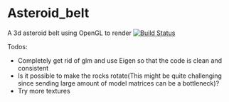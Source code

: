 # Asteroid_belt
A 3d asteroid belt using OpenGL to render [![Build Status](https://travis-ci.com/LihengGong/Asteroid_belt.svg?branch=master)](https://travis-ci.com/LihengGong/Asteroid_belt)


Todos:
* Completely get rid of glm and use Eigen so that the code is clean and consistent
* Is it possible to make the rocks rotate(This might be quite challenging since sending large amount of model matrices can be a bottleneck)?
* Try more textures